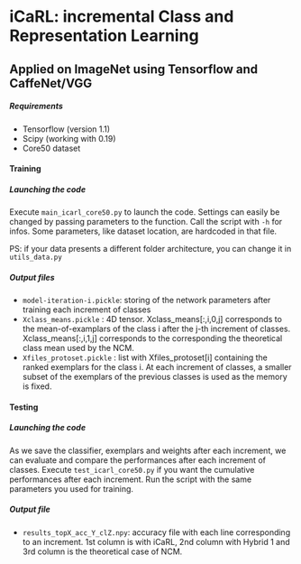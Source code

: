 # iCaRL: incremental Class and Representation Learning

## Applied on ImageNet using Tensorflow and CaffeNet/VGG

##### Requirements
- Tensorflow (version 1.1)
- Scipy (working with 0.19)
- Core50 dataset

#### Training

##### Launching the code
Execute ``main_icarl_core50.py`` to launch the code. 
Settings can easily be changed by passing parameters to the function. Call the script with ``-h`` for infos.
Some parameters, like dataset location, are hardcoded in that file.

PS: if your data presents a different folder architecture, you can change it in ``utils_data.py``

##### Output files
- ``model-iteration-i.pickle``: storing of the network parameters after training each increment of classes
- ``Xclass_means.pickle`` : 4D tensor. Xclass_means[:,i,0,j] corresponds to the mean-of-examplars of the class i after the j-th increment of classes. Xclass_means[:,i,1,j] corresponds to the corresponding the theoretical class mean used by the NCM.
- ``Xfiles_protoset.pickle`` : list with Xfiles_protoset[i] containing the ranked exemplars for the class i. At each increment of classes, a smaller subset of the exemplars of the previous classes is used as the memory is fixed.

#### Testing

##### Launching the code
As we save the classifier, exemplars and weights after each increment, we can evaluate and compare the performances after each increment of classes. Execute ``test_icarl_core50.py`` if you want the cumulative performances after each increment.
Run the script with the same parameters you used for training.

##### Output file
- ``results_topX_acc_Y_clZ.npy``: accuracy file with each line corresponding to an increment. 1st column is with iCaRL, 2nd column with Hybrid 1 and 3rd column is the theoretical case of NCM.
